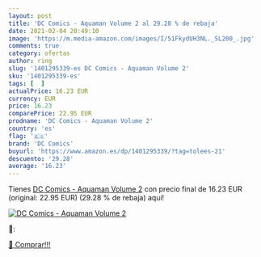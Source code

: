 ```yaml
---
layout: post
title: 'DC Comics - Aquaman Volume 2 al 29.28 % de rebaja'
date: 2021-02-04 20:49:10
image: 'https://m.media-amazon.com/images/I/51FkydUH3NL._SL200_.jpg'
comments: true
category: ofertas
author: ring
slug: '1401295339-es DC Comics - Aquaman Volume 2'
sku: '1401295339-es'
tags: [  ]
actualPrice: 16.23 EUR
currency: EUR
price: 16.23
comparePrice: 22.95 EUR
prodname: 'DC Comics - Aquaman Volume 2'
country: 'es'
flag: '🇪🇸'
brand: 'DC Comics'
buyurl: 'https://www.amazon.es/dp/1401295339/?tag=tolees-21'
descuento: '29.28'
average: '16.23'
---
```


Tienes [DC Comics - Aquaman Volume 2](https://www.amazon.es/dp/1401295339/?tag=tolees-21) con precio final de  16.23 EUR (original: 22.95 EUR) (29.28 %  de rebaja) aqui!

[![DC Comics - Aquaman Volume 2](https://m.media-amazon.com/images/I/51FkydUH3NL._SL200_.jpg)](https://www.amazon.es/dp/1401295339/?tag=tolees-21)

🔎:


[🛒 Comprar!!!](https://www.amazon.es/dp/1401295339/?tag=tolees-21)
